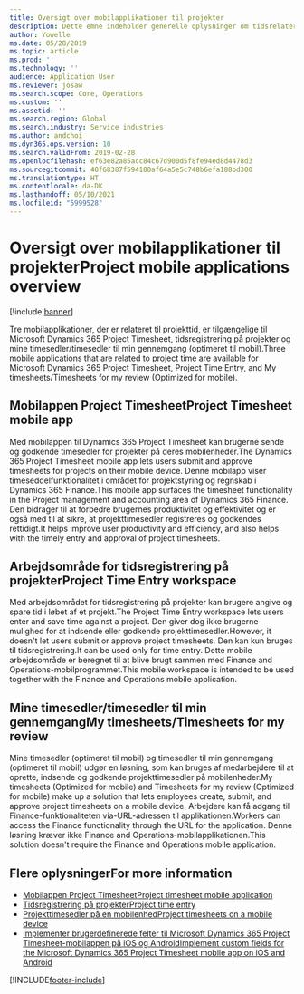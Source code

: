 ```yaml
---
title: Oversigt over mobilapplikationer til projekter
description: Dette emne indeholder generelle oplysninger om tidsrelaterede projektprogrammer til Microsoft Dynamics 365 Project Timesheet, tidsregistrering på projekter og mine timesedler/timesedler, der er tilgængelige på en mobilenhed.
author: Yowelle
ms.date: 05/28/2019
ms.topic: article
ms.prod: ''
ms.technology: ''
audience: Application User
ms.reviewer: josaw
ms.search.scope: Core, Operations
ms.custom: ''
ms.assetid: ''
ms.search.region: Global
ms.search.industry: Service industries
ms.author: andchoi
ms.dyn365.ops.version: 10
ms.search.validFrom: 2019-02-28
ms.openlocfilehash: ef63e82a85acc84c67d900d5f8fe94ed8d4478d3
ms.sourcegitcommit: 40f68387f594180af64a5e5c748b6efa188bd300
ms.translationtype: HT
ms.contentlocale: da-DK
ms.lasthandoff: 05/10/2021
ms.locfileid: "5999528"
---
```

# <a name="project-mobile-applications-overview"></a><span data-ttu-id="f4fd6-103">Oversigt over mobilapplikationer til projekter</span><span class="sxs-lookup"><span data-stu-id="f4fd6-103">Project mobile applications overview</span></span>

[!include [banner](../includes/banner.md)]

<span data-ttu-id="f4fd6-104">Tre mobilapplikationer, der er relateret til projekttid, er tilgængelige til Microsoft Dynamics 365 Project Timesheet, tidsregistrering på projekter og mine timesedler/timesedler til min gennemgang (optimeret til mobil).</span><span class="sxs-lookup"><span data-stu-id="f4fd6-104">Three mobile applications that are related to project time are available for Microsoft Dynamics 365 Project Timesheet, Project Time Entry, and My timesheets/Timesheets for my review (Optimized for mobile).</span></span>

## <a name="project-timesheet-mobile-app"></a><span data-ttu-id="f4fd6-105">Mobilappen Project Timesheet</span><span class="sxs-lookup"><span data-stu-id="f4fd6-105">Project Timesheet mobile app</span></span>

<span data-ttu-id="f4fd6-106">Med mobilappen til Dynamics 365 Project Timesheet kan brugerne sende og godkende timesedler for projekter på deres mobilenheder.</span><span class="sxs-lookup"><span data-stu-id="f4fd6-106">The Dynamics 365 Project Timesheet mobile app lets users submit and approve timesheets for projects on their mobile device.</span></span> <span data-ttu-id="f4fd6-107">Denne mobilapp viser timeseddelfunktionalitet i området for projektstyring og regnskab i Dynamics 365 Finance.</span><span class="sxs-lookup"><span data-stu-id="f4fd6-107">This mobile app surfaces the timesheet functionality in the Project management and accounting area of Dynamics 365 Finance.</span></span> <span data-ttu-id="f4fd6-108">Den bidrager til at forbedre brugernes produktivitet og effektivitet og er også med til at sikre, at projekttimesedler registreres og godkendes rettidigt.</span><span class="sxs-lookup"><span data-stu-id="f4fd6-108">It helps improve user productivity and efficiency, and also helps with the timely entry and approval of project timesheets.</span></span>

## <a name="project-time-entry-workspace"></a><span data-ttu-id="f4fd6-109">Arbejdsområde for tidsregistrering på projekter</span><span class="sxs-lookup"><span data-stu-id="f4fd6-109">Project Time Entry workspace</span></span>

<span data-ttu-id="f4fd6-110">Med arbejdsområdet for tidsregistrering på projekter kan brugere angive og spare tid i løbet af et projekt.</span><span class="sxs-lookup"><span data-stu-id="f4fd6-110">The Project Time Entry workspace lets users enter and save time against a project.</span></span> <span data-ttu-id="f4fd6-111">Den giver dog ikke brugerne mulighed for at indsende eller godkende projekttimesedler.</span><span class="sxs-lookup"><span data-stu-id="f4fd6-111">However, it doesn't let users submit or approve project timesheets.</span></span> <span data-ttu-id="f4fd6-112">Den kan kun bruges til tidsregistrering.</span><span class="sxs-lookup"><span data-stu-id="f4fd6-112">It can be used only for time entry.</span></span> <span data-ttu-id="f4fd6-113">Dette mobile arbejdsområde er beregnet til at blive brugt sammen med Finance and Operations-mobilprogrammet.</span><span class="sxs-lookup"><span data-stu-id="f4fd6-113">This mobile workspace is intended to be used together with the Finance and Operations mobile application.</span></span>

## <a name="my-timesheetstimesheets-for-my-review"></a><span data-ttu-id="f4fd6-114">Mine timesedler/timesedler til min gennemgang</span><span class="sxs-lookup"><span data-stu-id="f4fd6-114">My timesheets/Timesheets for my review</span></span>

<span data-ttu-id="f4fd6-115">Mine timesedler (optimeret til mobil) og timesedler til min gennemgang (optimeret til mobil) udgør en løsning, som kan bruges af medarbejdere til at oprette, indsende og godkende projekttimesedler på mobilenheder.</span><span class="sxs-lookup"><span data-stu-id="f4fd6-115">My timesheets (Optimized for mobile) and Timesheets for my review (Optimized for mobile) make up a solution that lets employees create, submit, and approve project timesheets on a mobile device.</span></span> <span data-ttu-id="f4fd6-116">Arbejdere kan få adgang til Finance-funktionaliteten via-URL-adressen til applikationen.</span><span class="sxs-lookup"><span data-stu-id="f4fd6-116">Workers can access the Finance functionality through the URL for the application.</span></span> <span data-ttu-id="f4fd6-117">Denne løsning kræver ikke Finance and Operations-mobilapplikationen.</span><span class="sxs-lookup"><span data-stu-id="f4fd6-117">This solution doesn't require the Finance and Operations mobile application.</span></span>

## <a name="for-more-information"></a><span data-ttu-id="f4fd6-118">Flere oplysninger</span><span class="sxs-lookup"><span data-stu-id="f4fd6-118">For more information</span></span>

- [<span data-ttu-id="f4fd6-119">Mobilappen Project Timesheet</span><span class="sxs-lookup"><span data-stu-id="f4fd6-119">Project timesheet mobile application</span></span>](project-timesheet.md)
- [<span data-ttu-id="f4fd6-120">Tidsregistrering på projekter</span><span class="sxs-lookup"><span data-stu-id="f4fd6-120">Project time entry</span></span>]( project-time-entry-mobile-workspace.md)
- [<span data-ttu-id="f4fd6-121">Projekttimesedler på en mobilenhed</span><span class="sxs-lookup"><span data-stu-id="f4fd6-121">Project timesheets on a mobile device</span></span>](Mobile-timesheets.md)
- [<span data-ttu-id="f4fd6-122">Implementer brugerdefinerede felter til Microsoft Dynamics 365 Project Timesheet-mobilappen på iOS og Android</span><span class="sxs-lookup"><span data-stu-id="f4fd6-122">Implement custom fields for the Microsoft Dynamics 365 Project Timesheet mobile app on iOS and Android</span></span>](custom-fields-mobile.md)


[!INCLUDE[footer-include](../includes/footer-banner.md)]